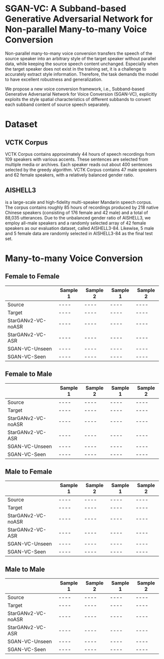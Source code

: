 # SGAN-VC: A Subband-based Generative Adversarial Network for Non-parallel Many-to-many Voice Conversion

<!-- You can use the [editor on GitHub](https://github.com/anonymousSGANVC/SGAN-VC.github.io/edit/gh-pages/index.md) to maintain and preview the content for your website in Markdown files. -->

Non-parallel many-to-many voice conversion transfers the speech of the source speaker into an arbitrary style of the target speaker without parallel data, while keeping the source speech content unchanged. Especially when the target speaker does not exist in the training set, it is a challenge to accurately extract style information. Therefore, the task demands the model to have excellent robustness and generalization.

We propose a new voice conversion framework, i.e., Subband-based Generative Adversarial Network for Voice Conversion (SGAN-VC), explicitly exploits the style spatial characteristics of different subbands to convert each subband content of source speech separately. 

# Dataset
## VCTK Corpus
VCTK Corpus contains approximately 44 hours of speech recordings from 109 speakers with various accents. These sentences are selected from multiple media or archives. Each speaker reads out about 400 sentences selected by the greedy algorithm. VCTK Corpus contains 47 male speakers and 62 female speakers, with a relatively balanced gender ratio.

## AISHELL3
is a large-scale and high-fidelity multi-speaker Mandarin speech corpus. 
The corpus contains roughly 85 hours of recordings produced by 218 native Chinese speakers (consisting of 176 female and 42 male) and a total of 88,035 utterances. Due to the unbalanced gender ratio of AISHELL3, we employ all-male speakers and a randomly selected array of 42 female speakers as our evaluation dataset, called AISHELL3-84. Likewise, 5 male and 5 female data are randomly selected in AISHELL3-84 as the final test set. 

# Many-to-many Voice Conversion
## Female to Female

| | Sample 1 | Sample 2 | Sample 1 | Sample 2|
|---- | ---- | ---- | ---- | ---- | 
|Source | ---- | ---- | ---- | ----|
|Target | ---- | ---- | ---- | ----|
|StarGANv2-VC-noASR| ---- | ---- | ---- | ----|
|StarGANv2-VC-ASR | ---- | ---- | ---- | ----|
|SGAN-VC-Unseen | ---- | ---- | ---- | ----|
|SGAN-VC-Seen | ---- | ---- | ---- | ----|


## Female to Male
| | Sample 1 | Sample 2 | Sample 1 | Sample 2|
|---- | ---- | ---- | ---- | ---- | 
|Source | ---- | ---- | ---- | ----|
|Target | ---- | ---- | ---- | ----|
|StarGANv2-VC-noASR| ---- | ---- | ---- | ----|
|StarGANv2-VC-ASR | ---- | ---- | ---- | ----|
|SGAN-VC-Unseen | ---- | ---- | ---- | ----|
|SGAN-VC-Seen | ---- | ---- | ---- | ----|


## Male to Female

| | Sample 1 | Sample 2 | Sample 1 | Sample 2|
|---- | ---- | ---- | ---- | ---- | 
|Source | ---- | ---- | ---- | ----|
|Target | ---- | ---- | ---- | ----|
|StarGANv2-VC-noASR| ---- | ---- | ---- | ----|
|StarGANv2-VC-ASR | ---- | ---- | ---- | ----|
|SGAN-VC-Unseen | ---- | ---- | ---- | ----|
|SGAN-VC-Seen | ---- | ---- | ---- | ----|

## Male to Male

| | Sample 1 | Sample 2 | Sample 1 | Sample 2|
|---- | ---- | ---- | ---- | ---- | 
|Source | ---- | ---- | ---- | ----|
|Target | ---- | ---- | ---- | ----|
|StarGANv2-VC-noASR| ---- | ---- | ---- | ----|
|StarGANv2-VC-ASR | ---- | ---- | ---- | ----|
|SGAN-VC-Unseen | ---- | ---- | ---- | ----|
|SGAN-VC-Seen | ---- | ---- | ---- | ----|
